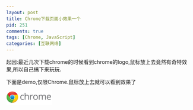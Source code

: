 ```yaml
--- 
layout: post
title: Chrome下载页面小效果一个
pid: 251
comments: true
tags: [Chrome, JavaScript]
categories: [互联网络]
---
```

起因:最近几次下载chrome的时候看到chrome的logo,鼠标放上去竟然有奇特效果,所以自己搞下来玩玩.

下面是demo,仅限Chrome.鼠标放上去就可以看到效果了

<img id="logo" src="/uploads/2012/11/17_01.png" alt="chrome" style="width: 123px;cursor: pointer;">
<script type="text/javascript">
	var _pro1 = 0,
		_logo = document.getElementById('logo');
	function demo(){
		_style = 'width: 123px;cursor: pointer;-webkit-mask: -webkit-gradient(radial, 17 17, ' + _pro1 + ', 17 17, ' + (_pro1 + 15) + ', from(rgb(0, 0, 0)), color-stop(0.5, rgba(0, 0, 0, 0.2)), to(rgb(0, 0, 0)));';
		_logo.setAttribute('style',_style);
		_pro1++;
		if (_pro1 < 123) {
			setTimeout(demo,15);
		}else{
			_pro1 = 0;
		}
	}
	_logo.addEventListener('mouseover',demo,false);
</script>
